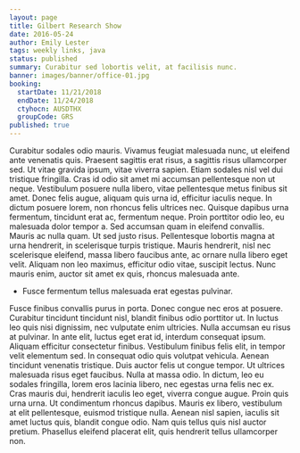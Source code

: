 ```yaml
---
layout: page
title: Gilbert Research Show
date: 2016-05-24
author: Emily Lester
tags: weekly links, java
status: published
summary: Curabitur sed lobortis velit, at facilisis nunc.
banner: images/banner/office-01.jpg
booking:
  startDate: 11/21/2018
  endDate: 11/24/2018
  ctyhocn: AUSDTHX
  groupCode: GRS
published: true
---
```

Curabitur sodales odio mauris. Vivamus feugiat malesuada nunc, ut eleifend ante venenatis quis. Praesent sagittis erat risus, a sagittis risus ullamcorper sed. Ut vitae gravida ipsum, vitae viverra sapien. Etiam sodales nisl vel dui tristique fringilla. Cras id odio sit amet mi accumsan pellentesque non ut neque. Vestibulum posuere nulla libero, vitae pellentesque metus finibus sit amet. Donec felis augue, aliquam quis urna id, efficitur iaculis neque. In dictum posuere lorem, non rhoncus felis ultrices nec.
Quisque dapibus urna fermentum, tincidunt erat ac, fermentum neque. Proin porttitor odio leo, eu malesuada dolor tempor a. Sed accumsan quam in eleifend convallis. Mauris ac nulla quam. Ut sed justo risus. Pellentesque lobortis magna at urna hendrerit, in scelerisque turpis tristique. Mauris hendrerit, nisl nec scelerisque eleifend, massa libero faucibus ante, ac ornare nulla libero eget velit. Aliquam non leo maximus, efficitur odio vitae, suscipit lectus. Nunc mauris enim, auctor sit amet ex quis, rhoncus malesuada ante.

* Fusce fermentum tellus malesuada erat egestas pulvinar.

Fusce finibus convallis purus in porta. Donec congue nec eros at posuere. Curabitur tincidunt tincidunt nisl, blandit finibus odio porttitor ut. In luctus leo quis nisi dignissim, nec vulputate enim ultricies. Nulla accumsan eu risus at pulvinar. In ante elit, luctus eget erat id, interdum consequat ipsum. Aliquam efficitur consectetur finibus. Vestibulum finibus felis elit, in tempor velit elementum sed. In consequat odio quis volutpat vehicula. Aenean tincidunt venenatis tristique. Duis auctor felis ut congue tempor. Ut ultrices malesuada risus eget faucibus. Nulla at massa odio.
In dictum, leo eu sodales fringilla, lorem eros lacinia libero, nec egestas urna felis nec ex. Cras mauris dui, hendrerit iaculis leo eget, viverra congue augue. Proin quis urna urna. Ut condimentum rhoncus dapibus. Mauris ex libero, vestibulum at elit pellentesque, euismod tristique nulla. Aenean nisl sapien, iaculis sit amet luctus quis, blandit congue odio. Nam quis tellus quis nisl auctor pretium. Phasellus eleifend placerat elit, quis hendrerit tellus ullamcorper non.
